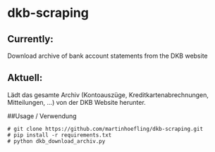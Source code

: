 # dkb-scraping

## Currently:
Download archive of bank account statements from the DKB website

## Aktuell:
Lädt das gesamte Archiv (Kontoauszüge, Kreditkartenabrechnungen, Mitteilungen, ...) von der DKB Website herunter.

##Usage / Verwendung
  
    # git clone https://github.com/martinhoefling/dkb-scraping.git
    # pip install -r requirements.txt
    # python dkb_download_archiv.py

